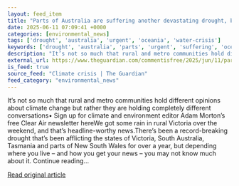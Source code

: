 ```yaml
---
layout: feed_item
title: "Parts of Australia are suffering another devastating drought, but you wouldn’t know it in the cities | Van Badham"
date: 2025-06-11 07:09:41 +0000
categories: [environmental_news]
tags: ['drought', 'australia', 'urgent', 'oceania', 'water-crisis']
keywords: ['drought', 'australia', 'parts', 'urgent', 'suffering', 'oceania', 'water-crisis']
description: "It’s not so much that rural and metro communities hold different opinions about climate change but rather they are holding completely different conversations..."
external_url: https://www.theguardian.com/commentisfree/2025/jun/11/parts-of-australia-are-suffering-another-devastating-drought-but-you-wouldnt-know-it-in-the-cities
is_feed: true
source_feed: "Climate crisis | The Guardian"
feed_category: "environmental_news"
---
```


It’s not so much that rural and metro communities hold different opinions about climate change but rather they are holding completely different conversations• Sign up for climate and environment editor Adam Morton’s free Clear Air newsletter hereWe got some rain in rural Victoria over the weekend, and that’s headline-worthy news.There’s been a record-breaking drought that’s been afflicting the states of Victoria, South Australia, Tasmania and parts of New South Wales for over a year, but depending where you live – and how you get your news – you may not know much about it. Continue reading...

[Read original article](https://www.theguardian.com/commentisfree/2025/jun/11/parts-of-australia-are-suffering-another-devastating-drought-but-you-wouldnt-know-it-in-the-cities)
